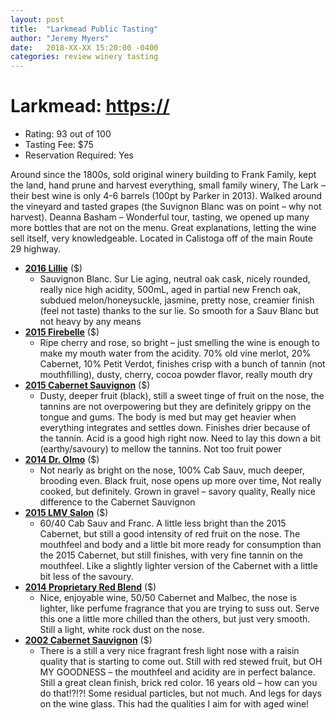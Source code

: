 ```yaml
---
layout: post
title:  "Larkmead Public Tasting"
author: "Jeremy Myers"
date:   2018-XX-XX 15:20:00 -0400
categories: review winery tasting
---
```

# **Larkmead**: <https://>
* Rating: 93 out of 100
* Tasting Fee: $75
* Reservation Required: Yes

Around since the 1800s, sold original winery building to Frank Family, kept the land, hand prune and harvest everything, small family winery, The Lark – their best wine is only 4-6 barrels (100pt by Parker in 2013).  Walked around the vineyard and tasted grapes (the Suvignon Blanc was on point – why not harvest).  Deanna Basham – Wonderful tour, tasting, we opened up many more bottles that are not on the menu.  Great explanations, letting the wine sell itself, very knowledgeable.  Located in Calistoga off of the main Route 29 highway.  

* [**2016 Lillie**]() ($)
  * Sauvignon Blanc.  Sur Lie aging, neutral oak cask, nicely rounded, really nice high acidity, 500mL, aged in partial new French oak, subdued melon/honeysuckle, jasmine, pretty nose, creamier finish (feel not taste) thanks to the sur lie.  So smooth for a Sauv Blanc but not heavy by any means
* [**2015 Firebelle**]() ($)
  * Ripe cherry and rose, so bright – just smelling the wine is enough to make my mouth water from the acidity.  70% old vine merlot, 20% Cabernet, 10% Petit Verdot, finishes crisp with a bunch of tannin (not mouthfilling), dusty, cherry, cocoa powder flavor, really mouth dry
* [**2015 Cabernet Sauvignon**]() ($)
  * Dusty, deeper fruit (black), still a sweet tinge of fruit on the nose, the tannins are not overpowering but they are definitely grippy on the tongue and gums.  The body is med but may get heavier when everything integrates and settles down.  Finishes drier because of the tannin.  Acid is a good high right now.  Need to lay this down a bit (earthy/savoury) to mellow the tannins.  Not too fruit power
* [**2014 Dr. Olmo**]() ($)
  * Not nearly as bright on the nose, 100% Cab Sauv, much deeper, brooding even.  Black fruit, nose opens up more over time, Not really cooked, but definitely.  Grown in gravel – savory quality, Really nice difference to the Cabernet Sauvignon
* [**2015 LMV Salon**]() ($)
  * 60/40 Cab Sauv and Franc.  A little less bright than the 2015 Cabernet, but still a good intensity of red fruit on the nose.  The mouthfeel and body and a little bit more ready for consumption than the 2015 Cabernet, but still finishes, with very fine tannin on the mouthfeel.  Like a slightly lighter version of the Cabernet with a little bit less of the savoury.
* [**2014 Proprietary Red Blend**]() ($)
  * Nice, enjoyable wine, 50/50 Cabernet and Malbec, the nose is lighter, like perfume fragrance that you are trying to suss out.  Serve this one a little more chilled than the others, but just very smooth.  Still a light, white rock dust on the nose.
* [**2002 Cabernet Sauvignon**]() ($)
  * There is a still a very nice fragrant fresh light nose with a raisin quality that is starting to come out.  Still with red stewed fruit, but OH MY GOODNESS – the mouthfeel and acidity are in perfect balance.  Still a great clean finish, brick red color.  16 years old – how can you do that!?!?!  Some residual particles, but not much.  And legs for days on the wine glass.  This had the qualities I aim for with aged wine!


